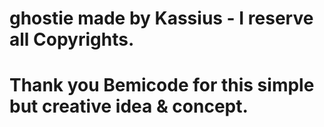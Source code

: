 # ghostie made by Kassius - I reserve all Copyrights.

# Thank you Bemicode for this simple but creative idea & concept.
